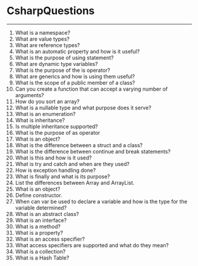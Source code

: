 # CsharpQuestions
___
1. What is a namespace?
2. What are value types?
3. What are reference types?
4. What is an automatic property and how is it useful?
5. What is the purpose of using statement?
6. What are dynamic type variables?
7. What is the purpose of the is operator?
8. What are generics and how is using them useful?
9. What is the scope of a public member of a class?
10. Can you create a function that can accept a varying number of arguments?
11. How do you sort an array?
12. What is a nullable type and what purpose does it serve?
13. What is an enumeration?
14. What is inheritance?
15. Is multiple inheritance supported?
16. What is the purpose of as operator
17. What is an object?
18. What is the difference between a struct and a class?
19. What is the difference between continue and break statements?
20. What is this and how is it used?
21. What is try and catch and when are they used?
22. How is exception handling done?
23. What is finally and what is its purpose?
24. List the differences between Array and ArrayList.
25. What is an object?
26. Define constructor.
27. When can var be used to declare a variable and how is the type for the variable determined?
28. What is an abstract class?
29. What is an interface?
30. What is a method?
31. What is a property?
32. What is an access specifier?
33. What access specifiers are supported and what do they mean?
34. What is a collection?
35. What is a Hash Table?

